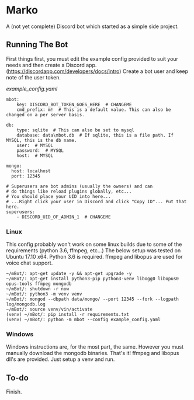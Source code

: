 # Marko

A (not yet complete) Discord bot which started as a simple side project.

## Running The Bot

First things first, you must edit the example config provided to suit your needs and then create a Discord app.
(https://discordapp.com/developers/docs/intro)
Create a bot user and keep note of the user token.

_example_config.yaml_
```
mbot:
    key: DISCORD_BOT_TOKEN_GOES_HERE  # CHANGEME
    cmd_prefix: m!  # This is a default value. This can also be changed on a per server basis.

db:
    type: sqlite  # This can also be set to mysql
    database: data\mbot.db  # If sqlite, this is a file path. If MYSQL, this is the db name.
    user:  # MYSQL
    password:  # MYSQL
    host:  # MYSQL

mongo:
  host: localhost
  port: 12345

# Superusers are bot admins (usually the owners) and can
# do things like reload plugins globally, etc...
# You should place your UID into here...
# ...Right click your user in Discord and click "Copy ID"... Put that here.
superusers:
    - DISCORD_UID_OF_ADMIN_1  # CHANGEME
```

### Linux
This config probably won't work on some linux builds due to some of the requirements (python 3.6, ffmpeg, etc...)
The below setup was tested on Ubuntu 17.10 x64. Python 3.6 is required.
ffmpeg and libopus are used for voice chat support.

```
~/mBot/: apt-get update -y && apt-get upgrade -y
~/mBot/: apt-get install python3-pip python3-venv libogg0 libopus0 opus-tools ffmpeg mongodb
~/mBot/: shutdown -r now
~/mBot/: python3 -m venv venv
~/mBot/: mongod --dbpath data/mongo/ --port 12345 --fork --logpath log/mongodb.log
~/mBot/: source venv/vin/activate
(venv) ~/mBot/: pip install -r requirements.txt
(venv) ~/mBot/: python -m mbot --config example_config.yaml
```

### Windows
Windows instructions are, for the most part, the same. However you must manually download the mongodb binaries.
That's it! ffmpeg and libopus dll's are provided. Just setup a venv and run.


## To-do
Finish.
